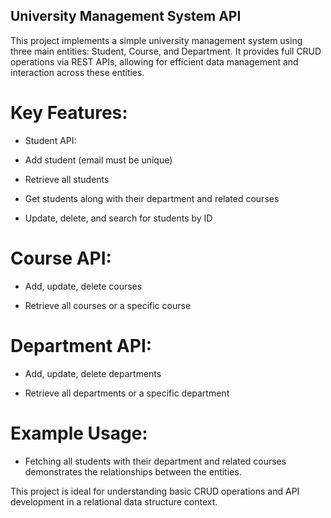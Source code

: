## University Management System API
This project implements a simple university management system using three main entities: Student, Course, and Department. It provides full CRUD operations via REST APIs, allowing for efficient data management and interaction across these entities.

# Key Features:
*  Student API:

-  Add student (email must be unique)
  
-  Retrieve all students

-  Get students along with their department and related courses

-  Update, delete, and search for students by ID

#  Course API:

-  Add, update, delete courses

-  Retrieve all courses or a specific course

 # Department API:

-  Add, update, delete departments

-  Retrieve all departments or a specific department

  # Example Usage:

-  Fetching all students with their department and related courses demonstrates the relationships between the entities.

This project is ideal for understanding basic CRUD operations and API development in a relational data structure context.

